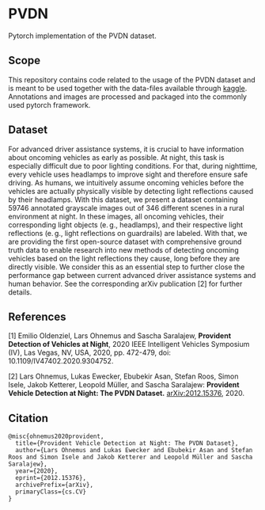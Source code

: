 # PVDN
Pytorch implementation of the PVDN dataset.

## Scope
This repository contains code related to the usage of the PVDN dataset and is meant to be used together with the data-files available through [kaggle](https://www.kaggle.com/saralajew/provident-vehicle-detection-at-night-pvdn). Annotations and images are processed and packaged into the commonly used pytorch framework.

## Dataset
For advanced driver assistance systems, it is crucial to have information about oncoming vehicles as early as possible. At night, this task is especially difficult due to poor lighting conditions. For that, during nighttime, every vehicle uses headlamps to improve sight and therefore ensure safe driving. As humans, we intuitively assume oncoming vehicles before the vehicles are actually physically visible by detecting light reflections caused by their headlamps. With this dataset, we present a dataset containing 59746 annotated grayscale images out of 346 different scenes in a rural environment at night. In these images, all oncoming vehicles, their corresponding light objects (e. g., headlamps), and their respective light reflections (e. g., light reflections on guardrails) are labeled. With that, we are providing the first open-source dataset with comprehensive ground truth data to enable research into new methods of detecting oncoming vehicles based on the light reflections they cause, long before they are directly visible. We consider this as an essential step to further close the performance gap between current advanced driver assistance systems and human behavior. See the corresponding arXiv publication [2] for further details.

## References
[1] Emilio Oldenziel, Lars Ohnemus and Sascha Saralajew, **Provident Detection of Vehicles at Night**, 2020 IEEE Intelligent Vehicles Symposium (IV), Las Vegas, NV, USA, 2020, pp. 472-479, doi: 10.1109/IV47402.2020.9304752.

[2] Lars Ohnemus, Lukas Ewecker, Ebubekir Asan, Stefan Roos, Simon Isele, Jakob Ketterer, Leopold Müller, and Sascha Saralajew: **Provident Vehicle Detection at Night: The PVDN Dataset.** [arXiv:2012.15376](https://arxiv.org/abs/2012.15376), 2020.

## Citation
    @misc{ohnemus2020provident,
      title={Provident Vehicle Detection at Night: The PVDN Dataset}, 
      author={Lars Ohnemus and Lukas Ewecker and Ebubekir Asan and Stefan Roos and Simon Isele and Jakob Ketterer and Leopold Müller and Sascha Saralajew},
      year={2020},
      eprint={2012.15376},
      archivePrefix={arXiv},
      primaryClass={cs.CV}
    }
